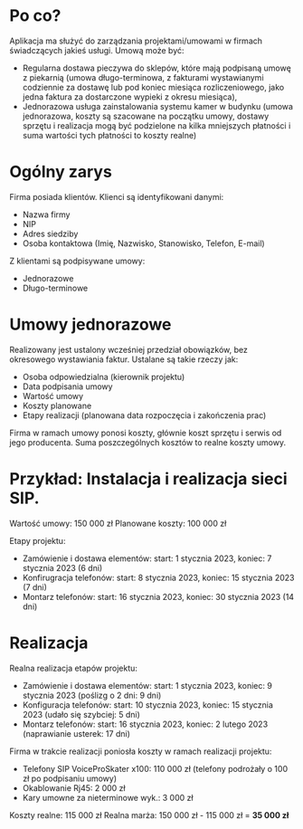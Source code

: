 # Po co?
Aplikacja ma służyć do zarządzania projektami/umowami w firmach świadczących jakieś usługi. Umową może być:

 * Regularna dostawa pieczywa do sklepów, które mają podpisaną umowę z piekarnią (umowa długo-terminowa, z fakturami wystawianymi codziennie za dostawę lub pod koniec miesiąca rozliczeniowego, jako jedna faktura za dostarczone wypieki z okresu miesiąca),
 * Jednorazowa usługa zainstalowania systemu kamer w budynku (umowa jednorazowa, koszty są szacowane na początku umowy, dostawy sprzętu i realizacja mogą być podzielone na kilka mniejszych płatności i suma wartości tych płatności to koszty realne)

# Ogólny zarys
Firma posiada klientów. Klienci są identyfikowani danymi:
 - Nazwa firmy
 - NIP
 - Adres siedziby
 - Osoba kontaktowa (Imię, Nazwisko, Stanowisko, Telefon, E-mail)

Z klientami są podpisywane umowy:
 - Jednorazowe
 - Długo-terminowe

# Umowy jednorazowe
Realizowany jest ustalony wcześniej przedział obowiązków, bez okresowego wystawiania faktur. 
Ustalane są takie rzeczy jak:
 - Osoba odpowiedzialna (kierownik projektu)
 - Data podpisania umowy
 - Wartość umowy
 - Koszty planowane
 - Etapy realizacji (planowana data rozpoczęcia i zakończenia prac)

Firma w ramach umowy ponosi koszty, głównie koszt sprzętu i serwis od jego producenta. Suma poszczególnych kosztów to realne koszty umowy.

Przykład: Instalacja i realizacja sieci SIP.
===

Wartość umowy:      150 000 zł
Planowane koszty:   100 000 zł

Etapy projektu:
 - Zamówienie i dostawa elementów:  start:  1 stycznia 2023, koniec:  7 stycznia 2023 (6 dni)
 - Konfirugracja telefonów:         start:  8 stycznia 2023, koniec: 15 stycznia 2023 (7 dni)
 - Montarz telefonów:               start: 16 stycznia 2023, koniec: 30 stycznia 2023 (14 dni)

Realizacja
===

Realna realizacja etapów projektu:
 - Zamówienie i dostawa elementów: start:  1 stycznia 2023, koniec:  9 stycznia 2023 (poślizg o 2 dni: 9 dni)
 - Konfiguracja telefonów:         start: 10 stycznia 2023, koniec: 15 stycznia 2023 (udało się szybciej: 5 dni)
 - Montarz telefonów:              start: 16 stycznia 2023, koniec:  2 lutego 2023   (naprawianie usterek: 17 dni) 

Firma w trakcie realizacji poniosła koszty w ramach realizacji projektu:
 - Telefony SIP VoiceProSkater x100:    110 000 zł (telefony podrożały o 100 zł po podpisaniu umowy)
 - Okablowanie Rj45:                      2 000 zł
 - Kary umowne za nieterminowe wyk.:      3 000 zł

Koszty realne: 115 000 zł
Realna marża:  150 000 zł - 115 000 zł = __35 000 zł__


